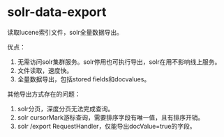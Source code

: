 # solr-data-export

读取lucene索引文件，solr全量数据导出。

优点：
1. 无需访问solr集群服务。solr停用也可执行导出，solr在用不影响线上服务。
2. 文件读取，速度快。
3. 全量数据导出，包括stored fields和docvalues。

其他导出方式存在的问题：
1. solr分页，深度分页无法完成查询。
2. solr cursorMark游标查询，需要排序字段有唯一值，且有排序开销。
3. solr /export RequestHandler，仅能导出docValue=true的字段。
